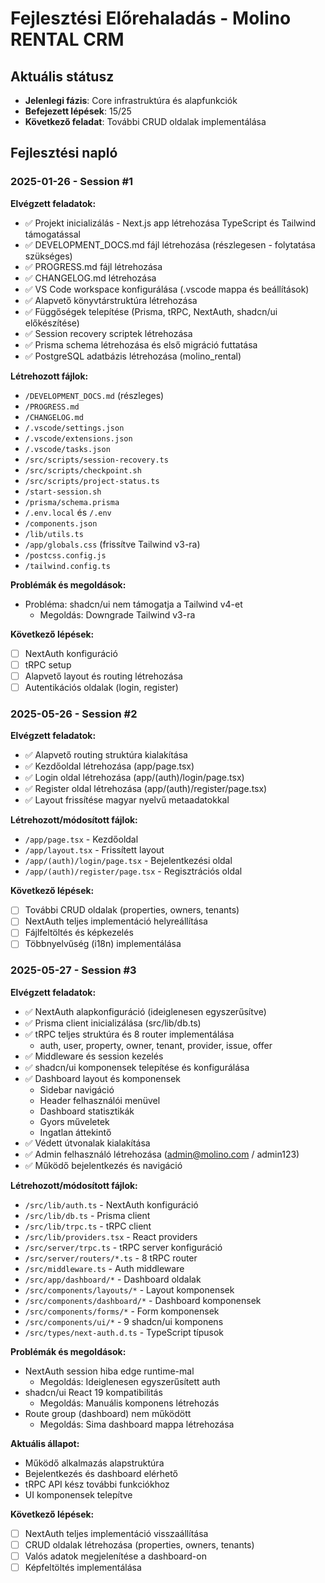 # Fejlesztési Előrehaladás - Molino RENTAL CRM

## Aktuális státusz
- **Jelenlegi fázis**: Core infrastruktúra és alapfunkciók
- **Befejezett lépések**: 15/25
- **Következő feladat**: További CRUD oldalak implementálása

## Fejlesztési napló

### 2025-01-26 - Session #1
**Elvégzett feladatok:**
- ✅ Projekt inicializálás - Next.js app létrehozása TypeScript és Tailwind támogatással
- ✅ DEVELOPMENT_DOCS.md fájl létrehozása (részlegesen - folytatása szükséges)
- ✅ PROGRESS.md fájl létrehozása
- ✅ CHANGELOG.md létrehozása
- ✅ VS Code workspace konfigurálása (.vscode mappa és beállítások)
- ✅ Alapvető könyvtárstruktúra létrehozása
- ✅ Függőségek telepítése (Prisma, tRPC, NextAuth, shadcn/ui előkészítése)
- ✅ Session recovery scriptek létrehozása
- ✅ Prisma schema létrehozása és első migráció futtatása
- ✅ PostgreSQL adatbázis létrehozása (molino_rental)

**Létrehozott fájlok:**
- `/DEVELOPMENT_DOCS.md` (részleges)
- `/PROGRESS.md`
- `/CHANGELOG.md`
- `/.vscode/settings.json`
- `/.vscode/extensions.json`
- `/.vscode/tasks.json`
- `/src/scripts/session-recovery.ts`
- `/src/scripts/checkpoint.sh`
- `/src/scripts/project-status.ts`
- `/start-session.sh`
- `/prisma/schema.prisma`
- `/.env.local` és `/.env`
- `/components.json`
- `/lib/utils.ts`
- `/app/globals.css` (frissítve Tailwind v3-ra)
- `/postcss.config.js`
- `/tailwind.config.ts`

**Problémák és megoldások:**
- Probléma: shadcn/ui nem támogatja a Tailwind v4-et
  - Megoldás: Downgrade Tailwind v3-ra

**Következő lépések:**
- [ ] NextAuth konfiguráció
- [ ] tRPC setup
- [ ] Alapvető layout és routing létrehozása
- [ ] Autentikációs oldalak (login, register)

### 2025-05-26 - Session #2
**Elvégzett feladatok:**
- ✅ Alapvető routing struktúra kialakítása
- ✅ Kezdőoldal létrehozása (app/page.tsx)
- ✅ Login oldal létrehozása (app/(auth)/login/page.tsx)
- ✅ Register oldal létrehozása (app/(auth)/register/page.tsx)
- ✅ Layout frissítése magyar nyelvű metaadatokkal

**Létrehozott/módosított fájlok:**
- `/app/page.tsx` - Kezdőoldal
- `/app/layout.tsx` - Frissített layout
- `/app/(auth)/login/page.tsx` - Bejelentkezési oldal
- `/app/(auth)/register/page.tsx` - Regisztrációs oldal

**Következő lépések:**
- [ ] További CRUD oldalak (properties, owners, tenants)
- [ ] NextAuth teljes implementáció helyreállítása
- [ ] Fájlfeltöltés és képkezelés
- [ ] Többnyelvűség (i18n) implementálása

### 2025-05-27 - Session #3
**Elvégzett feladatok:**
- ✅ NextAuth alapkonfiguráció (ideiglenesen egyszerűsítve)
- ✅ Prisma client inicializálása (src/lib/db.ts)
- ✅ tRPC teljes struktúra és 8 router implementálása
  - auth, user, property, owner, tenant, provider, issue, offer
- ✅ Middleware és session kezelés
- ✅ shadcn/ui komponensek telepítése és konfigurálása
- ✅ Dashboard layout és komponensek
  - Sidebar navigáció
  - Header felhasználói menüvel
  - Dashboard statisztikák
  - Gyors műveletek
  - Ingatlan áttekintő
- ✅ Védett útvonalak kialakítása
- ✅ Admin felhasználó létrehozása (admin@molino.com / admin123)
- ✅ Működő bejelentkezés és navigáció

**Létrehozott/módosított fájlok:**
- `/src/lib/auth.ts` - NextAuth konfiguráció
- `/src/lib/db.ts` - Prisma client
- `/src/lib/trpc.ts` - tRPC client
- `/src/lib/providers.tsx` - React providers
- `/src/server/trpc.ts` - tRPC server konfiguráció
- `/src/server/routers/*.ts` - 8 tRPC router
- `/src/middleware.ts` - Auth middleware
- `/src/app/dashboard/*` - Dashboard oldalak
- `/src/components/layouts/*` - Layout komponensek
- `/src/components/dashboard/*` - Dashboard komponensek
- `/src/components/forms/*` - Form komponensek
- `/src/components/ui/*` - 9 shadcn/ui komponens
- `/src/types/next-auth.d.ts` - TypeScript típusok

**Problémák és megoldások:**
- NextAuth session hiba edge runtime-mal
  - Megoldás: Ideiglenesen egyszerűsített auth
- shadcn/ui React 19 kompatibilitás
  - Megoldás: Manuális komponens létrehozás
- Route group (dashboard) nem működött
  - Megoldás: Sima dashboard mappa létrehozása

**Aktuális állapot:**
- Működő alkalmazás alapstruktúra
- Bejelentkezés és dashboard elérhető
- tRPC API kész további funkciókhoz
- UI komponensek telepítve

**Következő lépések:**
- [ ] NextAuth teljes implementáció visszaállítása
- [ ] CRUD oldalak létrehozása (properties, owners, tenants)
- [ ] Valós adatok megjelenítése a dashboard-on
- [ ] Képfeltöltés implementálása